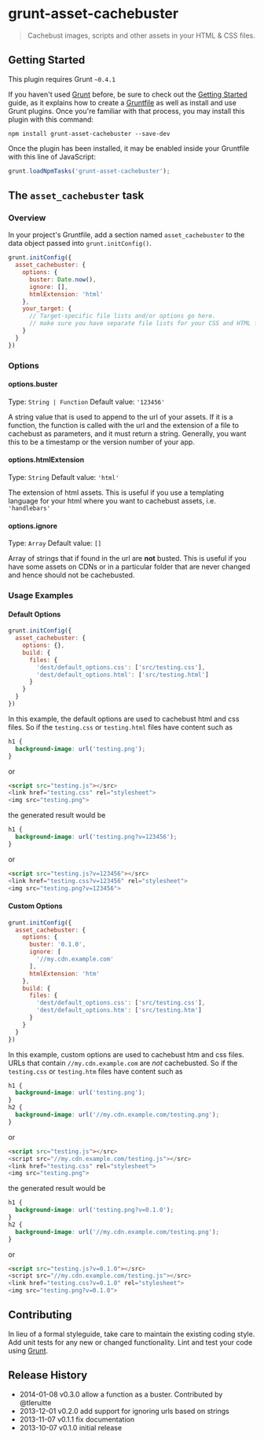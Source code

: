 # grunt-asset-cachebuster

> Cachebust images, scripts and other assets in your HTML & CSS files.

## Getting Started
This plugin requires Grunt `~0.4.1`

If you haven't used [Grunt](http://gruntjs.com/) before, be sure to check out the [Getting Started](http://gruntjs.com/getting-started) guide, as it explains how to create a [Gruntfile](http://gruntjs.com/sample-gruntfile) as well as install and use Grunt plugins. Once you're familiar with that process, you may install this plugin with this command:

```shell
npm install grunt-asset-cachebuster --save-dev
```

Once the plugin has been installed, it may be enabled inside your Gruntfile with this line of JavaScript:

```js
grunt.loadNpmTasks('grunt-asset-cachebuster');
```

## The `asset_cachebuster` task

### Overview
In your project's Gruntfile, add a section named `asset_cachebuster` to the data object passed into `grunt.initConfig()`.

```js
grunt.initConfig({
  asset_cachebuster: {
    options: {
      buster: Date.now(),
      ignore: [],
      htmlExtension: 'html'
    },
    your_target: {
      // Target-specific file lists and/or options go here.
      // make sure you have separate file lists for your CSS and HTML files
    }
  }
})
```

### Options

#### options.buster
Type: `String | Function`
Default value: `'123456'`

A string value that is used to append to the url of your assets.
If it is a function, the function is called with the url and the extension of a file to cachebust as parameters, and it must return a string.
Generally, you want this to be a timestamp or the version number of your app.

#### options.htmlExtension
Type: `String`
Default value: `'html'`

The extension of html assets. This is useful if you use a templating language
for your html where you want to cachebust assets, i.e. `'handlebars'`

#### options.ignore
Type: `Array`
Default value: `[]`

Array of strings that if found in the url are **not** busted. This is useful if
you have some assets on CDNs or in a particular folder that are never changed
and hence should not be cachebusted.

### Usage Examples

#### Default Options

```js
grunt.initConfig({
  asset_cachebuster: {
    options: {},
    build: {
      files: {
        'dest/default_options.css': ['src/testing.css'],
        'dest/default_options.html': ['src/testing.html']
      }
    }
  }
})
```

In this example, the default options are used to cachebust html and css files.
So if the `testing.css` or `testing.html` files have content such as 

```css
h1 {
  background-image: url('testing.png');
}
```
or
```html
<script src="testing.js"></src>
<link href="testing.css" rel="stylesheet">
<img src="testing.png">
```
the generated result would be

```css
h1 {
  background-image: url('testing.png?v=123456');
}
```
or
```html
<script src="testing.js?v=123456"></src>
<link href="testing.css?v=123456" rel="stylesheet">
<img src="testing.png?v=123456">
```


#### Custom Options
```js
grunt.initConfig({
  asset_cachebuster: {
    options: {
      buster: '0.1.0',
      ignore: [
        '//my.cdn.example.com'
      ],
      htmlExtension: 'htm'
    },
    build: {
      files: {
        'dest/default_options.css': ['src/testing.css'],
        'dest/default_options.htm': ['src/testing.htm']
      }
    }
  }
})
```

In this example, custom options are used to cachebust htm and css files. URLs
that contain `//my.cdn.example.com` are *not* cachebusted.
So if the `testing.css` or `testing.htm` files have content such as 

```css
h1 {
  background-image: url('testing.png');
}
h2 {
  background-image: url('//my.cdn.example.com/testing.png');
}
```
or
```html
<script src="testing.js"></src>
<script src="//my.cdn.example.com/testing.js"></src>
<link href="testing.css" rel="stylesheet">
<img src="testing.png">
```
the generated result would be

```css
h1 {
  background-image: url('testing.png?v=0.1.0');
}
h2 {
  background-image: url('//my.cdn.example.com/testing.png');
}
```
or
```html
<script src="testing.js?v=0.1.0"></src>
<script src="//my.cdn.example.com/testing.js"></src>
<link href="testing.css?v=0.1.0" rel="stylesheet">
<img src="testing.png?v=0.1.0">
```


## Contributing
In lieu of a formal styleguide, take care to maintain the existing coding style. Add unit tests for any new or changed functionality. Lint and test your code using [Grunt](http://gruntjs.com/).

## Release History

 * 2014-01-08   v0.3.0   allow a function as a buster. Contributed by @tleruitte
 * 2013-12-01   v0.2.0   add support for ignoring urls based on strings
 * 2013-11-07   v0.1.1   fix documentation
 * 2013-10-07   v0.1.0   initial release
